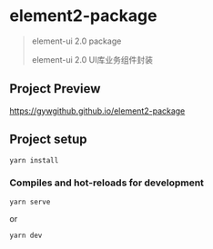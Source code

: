 # element2-package

> element-ui 2.0 package
> 
> element-ui 2.0 UI库业务组件封装


## Project Preview

https://gywgithub.github.io/element2-package

## Project setup
```
yarn install
```

### Compiles and hot-reloads for development
```
yarn serve
```
or
```
yarn dev
```
